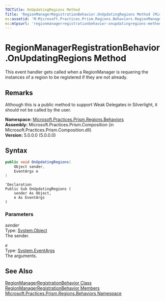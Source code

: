 ```yaml
---
TOCTitle: OnUpdatingRegions Method
Title: 'RegionManagerRegistrationBehavior.OnUpdatingRegions Method (Microsoft.Practices.Prism.Regions.Behaviors)'
ms:assetid: 'M:Microsoft.Practices.Prism.Regions.Behaviors.RegionManagerRegistrationBehavior.OnUpdatingRegions(System.Object,System.EventArgs)'
ms:mtpsurl: 'regionmanagerregistrationbehavior-onupdatingregions-method-mspp-regions-behaviors.md'
---
```


# RegionManagerRegistrationBehavior.OnUpdatingRegions Method

This event handler gets called when a RegionManager is requering the instances of a region to be registered if they are not already.

## Remarks

Although this is a public method to support Weak Delegates in Silverlight, it should not be called by the user.

**Namespace:** [Microsoft.Practices.Prism.Regions.Behaviors](/patterns-practices/reference/mspp-regions-behaviors-namespace)<br/>
**Assembly:** Microsoft.Practices.Prism.Composition (in Microsoft.Practices.Prism.Composition.dll)<br/>
**Version:** 5.0.0.0 (5.0.0.0)

## Syntax

```C#
public void OnUpdatingRegions(
	Object sender,
	EventArgs e
)
```

```VB
'Declaration
Public Sub OnUpdatingRegions ( 
	sender As Object,
	e As EventArgs
)
```

### Parameters

*sender*<br/>
Type: [System.Object](http://msdn.microsoft.com/en-us/library/e5kfa45b)<br/>
The sender.

*e*<br/>
Type: [System.EventArgs](http://msdn.microsoft.com/en-us/library/118wxtk3)<br/>
The arguments.

## See Also

[RegionManagerRegistrationBehavior Class](/patterns-practices/reference/regionmanagerregistrationbehavior-class-mspp-regions-behaviors)<br/>
[RegionManagerRegistrationBehavior Members](/patterns-practices/reference/regionmanagerregistrationbehavior-members-mspp-regions-behaviors)<br/>
[Microsoft.Practices.Prism.Regions.Behaviors Namespace](/patterns-practices/reference/mspp-regions-behaviors-namespace)<br/>
